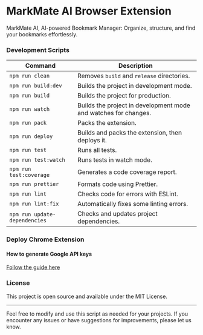 # MarkMate AI Browser Extension

MarkMate AI, AI-powered Bookmark Manager: Organize, structure, and find your bookmarks effortlessly.

### Development Scripts

| Command                       | Description                                                     |
| ----------------------------- | --------------------------------------------------------------- |
| `npm run clean`               | Removes `build` and `release` directories.                      |
| `npm run build:dev`           | Builds the project in development mode.                         |
| `npm run build`               | Builds the project for production.                              |
| `npm run watch`               | Builds the project in development mode and watches for changes. |
| `npm run pack`                | Packs the extension.                                            |
| `npm run deploy`              | Builds and packs the extension, then deploys it.                |
| `npm run test`                | Runs all tests.                                                 |
| `npm run test:watch`          | Runs tests in watch mode.                                       |
| `npm run test:coverage`       | Generates a code coverage report.                               |
| `npm run prettier`            | Formats code using Prettier.                                    |
| `npm run lint`                | Checks code for errors with ESLint.                             |
| `npm run lint:fix`            | Automatically fixes some linting errors.                        |
| `npm run update-dependencies` | Checks and updates project dependencies.                        |

### Deploy Chrome Extension

#### How to generate Google API keys

[Follow the guide here](https://github.com/fregante/chrome-webstore-upload/blob/main/How%20to%20generate%20Google%20API%20keys.md)

### License

This project is open source and available under the MIT License.

---

Feel free to modify and use this script as needed for your projects. If you encounter any issues or have suggestions for improvements, please let us know.

